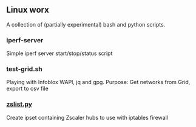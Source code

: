 ## Linux worx

A collection of (partially experimental) bash and python scripts. 

### iperf-server 
Simple iperf server start/stop/status script

### test-grid.sh 
Playing with Infoblox WAPI, jq and gpg. Purpose: Get networks from Grid, export to csv file


### [zslist.py](zslist.py)
Create ipset containing Zscaler hubs to use with iptables firewall
